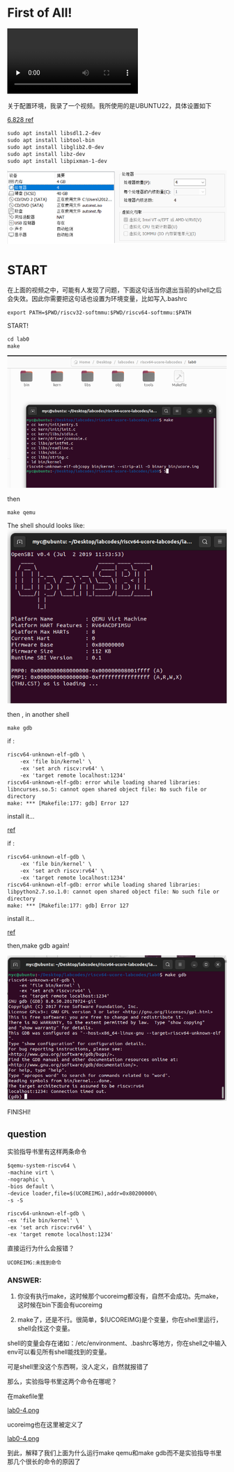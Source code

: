 # First of All!

<video id="video" controls="" preload="none">
    <source id="mp4" src="./环境配置.mp4" type="video/mp4">
</video>


关于配置环境，我录了一个视频。我所使用的是UBUNTU22，具体设置如下

[6.828 ref](https://blog.csdn.net/zzzlueng/article/details/115277245)

```
sudo apt install libsdl1.2-dev
sudo apt install libtool-bin
sudo apt install libglib2.0-dev
sudo apt install libz-dev
sudo apt install libpixman-1-dev
```

![0-0](./lab0-0.png)
# START
在上面的视频之中，可能有人发现了问题，下面这句话当你退出当前的shell之后会失效。因此你需要把这句话也设置为环境变量，比如写入.bashrc
```
export PATH=$PWD/riscv32-softmmu:$PWD/riscv64-softmmu:$PATH
```
START!
```
cd lab0
make
```
![0-1](./lab0-1.png)

then

```
make qemu
```

The shell should looks like:
![0-2](./lab0-2.png)

then , in another shell

```
make gdb
```

if :
```
riscv64-unknown-elf-gdb \
    -ex 'file bin/kernel' \
    -ex 'set arch riscv:rv64' \
    -ex 'target remote localhost:1234'
riscv64-unknown-elf-gdb: error while loading shared libraries: libncurses.so.5: cannot open shared object file: No such file or directory
make: *** [Makefile:177: gdb] Error 127

```

install it...

[ref](https://blog.csdn.net/qq_35078688/article/details/125326873)

if :

```
riscv64-unknown-elf-gdb \
    -ex 'file bin/kernel' \
    -ex 'set arch riscv:rv64' \
    -ex 'target remote localhost:1234'
riscv64-unknown-elf-gdb: error while loading shared libraries: libpython2.7.so.1.0: cannot open shared object file: No such file or directory
make: *** [Makefile:177: gdb] Error 127

```

install it...

[ref](https://stackoverflow.com/questions/26597527/how-to-install-libpython2-7-so)

then,make gdb again!

![lab0-3](./lab0-3.png)

FINISHI!


## question
实验指导书里有这样两条命令
```
$qemu-system-riscv64 \
-machine virt \
-nographic \
-bios default \
-device loader,file=$(UCOREIMG),addr=0x80200000\
-s -S
```

```
riscv64-unknown-elf-gdb \
-ex 'file bin/kernel' \
-ex 'set arch riscv:rv64' \
-ex 'target remote localhost:1234'
```
直接运行为什么会报错？
```
UCOREIMG:未找到命令
```
### ANSWER:
1. 你没有执行make，这时候那个ucoreimg都没有，自然不会成功。先make，这时候在bin下面会有ucoreimg

2. make了，还是不行。很简单，$(UCOREIMG)是个变量，你在shell里运行，shell会找这个变量。

shell的变量会存在诸如：/etc/environment、.bashrc等地方，你在shell之中输入env可以看见所有shell能找到的变量。


可是shell里没这个东西啊，没人定义，自然就报错了

那么，实验指导书里这两个命令在哪呢？

在makefile里

[lab0-4.png](./lab0-4.png)

ucoreimg也在这里被定义了

[lab0-4.png](./lab0-4.png)

到此，解释了我们上面为什么运行make qemu和make gdb而不是实验指导书里那几个很长的命令的原因了

